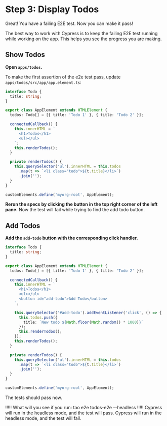 # Step 3: Display Todos

Great! You have a failing E2E test. Now you can make it pass!

The best way to work with Cypress is to keep the failing E2E test running while working on the app. This helps you see the progress you are making.

## Show Todos

**Open `apps/todos`.**

To make the first assertion of the e2e test pass, update `apps/todos/src/app/app.element.ts`:

```typescript
interface Todo {
  title: string;
}

export class AppElement extends HTMLElement {
  todos: Todo[] = [{ title: 'Todo 1' }, { title: 'Todo 2' }];

  connectedCallback() {
    this.innerHTML = `
      <h1>Todos</h1>
      <ul></ul>
    `;
    this.renderTodos();
  }

  private renderTodos() {
    this.querySelector('ul').innerHTML = this.todos
      .map(t => `<li class="todo">${t.title}</li>`)
      .join('');
  }
}

customElements.define('myorg-root', AppElement);
```

**Rerun the specs by clicking the button in the top right corner of the left pane.** Now the test will fail while trying to find the add todo button.

## Add Todos

**Add the `add-todo` button with the corresponding click handler.**

```typescript
interface Todo {
  title: string;
}

export class AppElement extends HTMLElement {
  todos: Todo[] = [{ title: 'Todo 1' }, { title: 'Todo 2' }];

  connectedCallback() {
    this.innerHTML = `
      <h1>Todos</h1>
      <ul></ul>
      <button id="add-todo">Add Todo</button>
    `;

    this.querySelector('#add-todo').addEventListener('click', () => {
      this.todos.push({
        title: `New todo ${Math.floor(Math.random() * 1000)}`
      });
      this.renderTodos();
    });
    this.renderTodos();
  }

  private renderTodos() {
    this.querySelector('ul').innerHTML = this.todos
      .map(t => `<li class="todo">${t.title}</li>`)
      .join('');
  }
}

customElements.define('myorg-root', AppElement);
```

The tests should pass now.

!!!!!
What will you see if you run: tao e2e todos-e2e --headless
!!!!!
Cypress will run in the headless mode, and the test will pass.
Cypress will run in the headless mode, and the test will fail.
